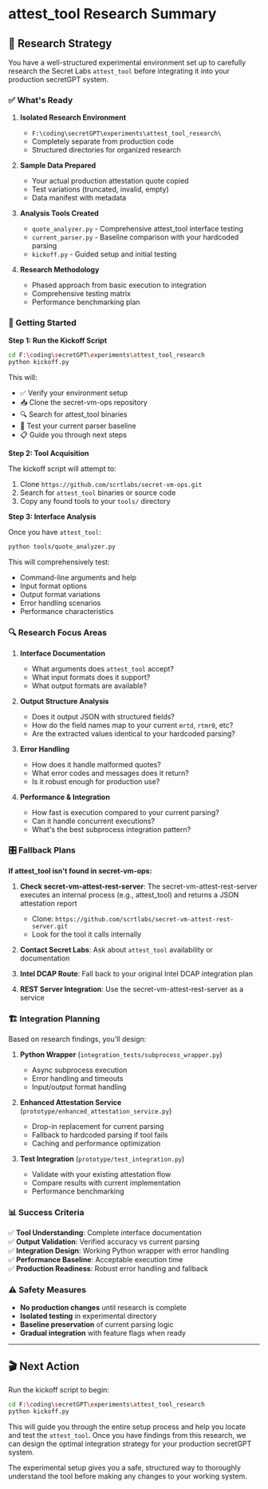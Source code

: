 # attest_tool Research Summary

## 🎯 **Research Strategy**

You have a well-structured experimental environment set up to carefully research the Secret Labs `attest_tool` before integrating it into your production secretGPT system.

### **✅ What's Ready**

1. **Isolated Research Environment**
   - `F:\coding\secretGPT\experiments\attest_tool_research\`
   - Completely separate from production code
   - Structured directories for organized research

2. **Sample Data Prepared**
   - Your actual production attestation quote copied
   - Test variations (truncated, invalid, empty)
   - Data manifest with metadata

3. **Analysis Tools Created**
   - `quote_analyzer.py` - Comprehensive attest_tool interface testing
   - `current_parser.py` - Baseline comparison with your hardcoded parsing
   - `kickoff.py` - Guided setup and initial testing

4. **Research Methodology**
   - Phased approach from basic execution to integration
   - Comprehensive testing matrix
   - Performance benchmarking plan

### **🚀 Getting Started**

**Step 1: Run the Kickoff Script**
```bash
cd F:\coding\secretGPT\experiments\attest_tool_research
python kickoff.py
```

This will:
- ✅ Verify your environment setup
- 📥 Clone the secret-vm-ops repository  
- 🔍 Search for attest_tool binaries
- 🧪 Test your current parser baseline
- 📋 Guide you through next steps

**Step 2: Tool Acquisition** 

The kickoff script will attempt to:
1. Clone `https://github.com/scrtlabs/secret-vm-ops.git`
2. Search for `attest_tool` binaries or source code
3. Copy any found tools to your `tools/` directory

**Step 3: Interface Analysis**

Once you have `attest_tool`:
```bash
python tools/quote_analyzer.py
```

This will comprehensively test:
- Command-line arguments and help
- Input format options
- Output format variations
- Error handling scenarios
- Performance characteristics

### **🔍 Research Focus Areas**

1. **Interface Documentation**
   - What arguments does `attest_tool` accept?
   - What input formats does it support?
   - What output formats are available?

2. **Output Structure Analysis**
   - Does it output JSON with structured fields?
   - How do the field names map to your current `mrtd`, `rtmr0`, etc?
   - Are the extracted values identical to your hardcoded parsing?

3. **Error Handling**
   - How does it handle malformed quotes?
   - What error codes and messages does it return?
   - Is it robust enough for production use?

4. **Performance & Integration**
   - How fast is execution compared to your current parsing?
   - Can it handle concurrent executions?
   - What's the best subprocess integration pattern?

### **🎛️ Fallback Plans**

**If attest_tool isn't found in secret-vm-ops:**

1. **Check secret-vm-attest-rest-server**: The secret-vm-attest-rest-server executes an internal process (e.g., attest_tool) and returns a JSON attestation report
   - Clone: `https://github.com/scrtlabs/secret-vm-attest-rest-server.git`  
   - Look for the tool it calls internally

2. **Contact Secret Labs**: Ask about `attest_tool` availability or documentation

3. **Intel DCAP Route**: Fall back to your original Intel DCAP integration plan

4. **REST Server Integration**: Use the secret-vm-attest-rest-server as a service

### **🏗️ Integration Planning**

Based on research findings, you'll design:

1. **Python Wrapper** (`integration_tests/subprocess_wrapper.py`)
   - Async subprocess execution
   - Error handling and timeouts
   - Input/output format handling

2. **Enhanced Attestation Service** (`prototype/enhanced_attestation_service.py`)
   - Drop-in replacement for current parsing
   - Fallback to hardcoded parsing if tool fails
   - Caching and performance optimization

3. **Test Integration** (`prototype/test_integration.py`)
   - Validate with your existing attestation flow
   - Compare results with current implementation
   - Performance benchmarking

### **📊 Success Criteria**

✅ **Tool Understanding**: Complete interface documentation  
✅ **Output Validation**: Verified accuracy vs current parsing  
✅ **Integration Design**: Working Python wrapper with error handling  
✅ **Performance Baseline**: Acceptable execution time  
✅ **Production Readiness**: Robust error handling and fallback  

### **⚠️ Safety Measures**

- **No production changes** until research is complete
- **Isolated testing** in experimental directory
- **Baseline preservation** of current parsing logic
- **Gradual integration** with feature flags when ready

---

## 🎬 **Next Action**

Run the kickoff script to begin:

```bash
cd F:\coding\secretGPT\experiments\attest_tool_research
python kickoff.py
```

This will guide you through the entire setup process and help you locate and test the `attest_tool`. Once you have findings from this research, we can design the optimal integration strategy for your production secretGPT system.

The experimental setup gives you a safe, structured way to thoroughly understand the tool before making any changes to your working system.
